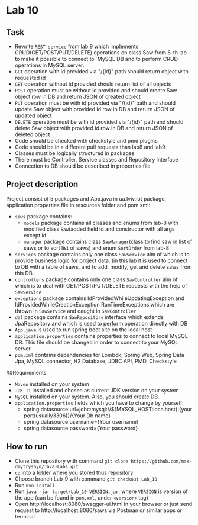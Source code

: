 # Lab 10

## Task 
  + Rewrite `REST service` from lab 9 which implements CRUD(GET/POST/PUT/DELETE) operations on class Saw from 8-th lab
    to make it possible to connect to `MySQL DB and to perform CRUD operations in MySQL server.
  + `GET` operation with id provided via "/{id}" path should return object with requested id 
  + `GET` operation without id provided should return list of all objects
  + `POST` operation must be without id provided and should create Saw object row in DB and return JSON of created object
  + `PUT` operation must be with id provided via "/{id}" path and should update Saw object with provided id row in DB and return JSON of updated object
  + `DELETE` operation must be with id provided via "/{id}" path and should delete Saw object with provided id row in DB and return JSON of deleted object 
  + Code should be checked with checkstyle and pmd plugins
  + Code should be in a different pull requests than lab8 and lab9
  + Classes must be logically structured in packages
  + There must be Controller, Service classes and Repository interface
  + Connection to DB should be described in properties file

## Project description 
Project consist of 5 packages and App.java in ua.lviv.iot package, application.properties file  in resources folder and pom.xml:
  + `saws` package contains:
    + `models` package contains all classes and enums from lab-8 with modified class `Saw`(added field id and constructor with all args except id
    + `manager` package contains class `SawManager`(class to find saw in list of saws or to sort list of saws) and enum `SortOrder` from lab-8
  + `services` package contains only one class `SawService` aim of which is to provide business logic for project data. 
    (in this lab it is used to connect to DB with a table of saws, and to add, modify, get and delete saws from this DB. 
  + `controllers` package contains only one class `SawController` aim of which is to deal with GET/POST/PUT/DELETE requests with the help of `SawService`
  + `exceptions` package contains IdProvidedWhileUpdatingException and IdProvidedWhileCreationException RunTimeExceptions which are thrown in `SawService`
    and caught in `SawController`
  + `dal` package contains `SawRepository` interface which extends JpaRepository and which is used to perform operation directly with DB  
  + `App.java` is used to run spring boot site on the local host
  + `application.properties` contains properties to connect to local MySQL DB. This file should be changed in order to connect to your MySQL server
  + `pom.xml` contains dependencies for Lombok, Spring Web, Spring Data Jpa, MySQL connector, H2 Database, JDBC API, PMD, Checkstyle

##Requirements
  + `Maven` installed on your system
  + `JDK 11` installed and chosen as current JDK version on your system
  + `MySQL` installed on your system. Also, you should create DB.
  + `application.properties` fields which you have to change by yourself:
    + spring.datasource.url=jdbc:mysql://${MYSQL_HOST:localhost}:{your port(usually3306)}/{Your Db name}
    + spring.datasource.username={Your username}
    + spring.datasource.password={Your password}

## How to run
  + Clone this repository with command `git clone https://github.com/max-dmytryshyn/Java-Labs.git`
  + `cd` into a folder where you stored thus repository
  + Choose branch Lab_9 with command `git checkout Lab_10`
  + Run `mvn install` 
  + Run `java -jar target/Lab_10-VERSION.jar`, where `VERSION` is version of the app (can be found in `pom.xml`, under `<version>` tag)
  + Open http://localhost:8080/swagger-ui.html in your browser or just send request to http://localhost:8080/saws via Postman or similar apps or terminal
